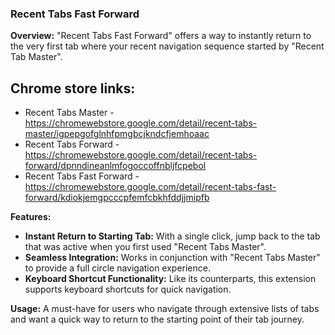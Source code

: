 ### Recent Tabs Fast Forward

**Overview:** "Recent Tabs Fast Forward" offers a way to instantly return to the very first tab where your recent navigation sequence started by "Recent Tab Master".

## Chrome store links:
- Recent Tabs Master - https://chromewebstore.google.com/detail/recent-tabs-master/igpepgofglnhfpmgbcjkndcfjemhoaac
- Recent Tabs Forward - https://chromewebstore.google.com/detail/recent-tabs-forward/dpnndineanlmfogoccoffnbljfcpebol
- Recent Tabs Fast Forward - https://chromewebstore.google.com/detail/recent-tabs-fast-forward/kdiokjemgpcccpfemfcbkhfddjjmipfb

**Features:**
- **Instant Return to Starting Tab:** With a single click, jump back to the tab that was active when you first used "Recent Tabs Master".
- **Seamless Integration:** Works in conjunction with "Recent Tabs Master" to provide a full circle navigation experience.
- **Keyboard Shortcut Functionality:** Like its counterparts, this extension supports keyboard shortcuts for quick navigation.

**Usage:** A must-have for users who navigate through extensive lists of tabs and want a quick way to return to the starting point of their tab journey.